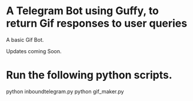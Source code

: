 # A Telegram Bot using Guffy, to return Gif responses to user queries
A basic Gif Bot.

Updates coming Soon.

# Run the following python scripts.

python inboundtelegram.py
python gif_maker.py
